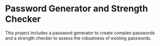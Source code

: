 # Password Generator and Strength Checker
This project includes a password generator to create complex passwords and a strength checker to assess the robustness of existing passwords.
